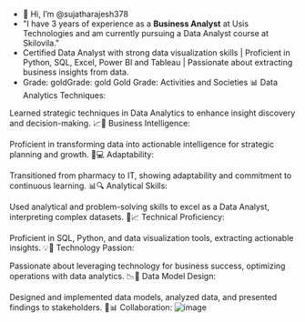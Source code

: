 - 👋 Hi, I’m @sujatharajesh378
- "I have 3 years of experience as a **Business Analyst** at Usis Technologies and am currently pursuing a Data Analyst course at Skilovila."
- Certified Data Analyst with strong data visualization skills | Proficient in Python, SQL, Excel, Power BI and Tableau | Passionate about extracting business insights from data.
- Grade: goldGrade: gold
Gold Grade: Activities and Societies
📊 Data Analytics Techniques:

Learned strategic techniques in Data Analytics to enhance insight discovery and decision-making.
📈💼 Business Intelligence:

Proficient in transforming data into actionable intelligence for strategic planning and growth.
🌱💻 Adaptability:

Transitioned from pharmacy to IT, showing adaptability and commitment to continuous learning.
📊🔍 Analytical Skills:

Used analytical and problem-solving skills to excel as a Data Analyst, interpreting complex datasets.
🐍📈 Technical Proficiency:

Proficient in SQL, Python, and data visualization tools, extracting actionable insights.
💡🚀 Technology Passion:

Passionate about leveraging technology for business success, optimizing operations with data analytics.
📉🔧 Data Model Design:

Designed and implemented data models, analyzed data, and presented findings to stakeholders.
🤝📊 Collaboration:
![image](https://github.com/user-attachments/assets/b3af28ec-8b2b-4b49-ad99-c9102a5e7a5d)

